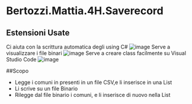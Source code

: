 # Bertozzi.Mattia.4H.Saverecord

## Estensioni Usate

Ci aiuta con la scrittura automatica degli using C#
![image](https://user-images.githubusercontent.com/76098114/119626702-c68d5180-be0b-11eb-811c-f7932ab56269.png)
Serve a visualizzare i file binari
![image](https://user-images.githubusercontent.com/76098114/119626711-c9884200-be0b-11eb-80eb-dcdfbb9d990a.png)
Serve a creare class facilmente su Visual Studio Code
![image](https://user-images.githubusercontent.com/76098114/119626727-cb520580-be0b-11eb-81b7-56dd4c171f85.png)

##Scopo
* Legge i comuni in presenti in un file CSV,e li inserisce in una List<Comune>
* Li scrive su un file Binario
* Rilegge dal file binario i comuni, e li inserisce di nuovo nella List<Comune> 

